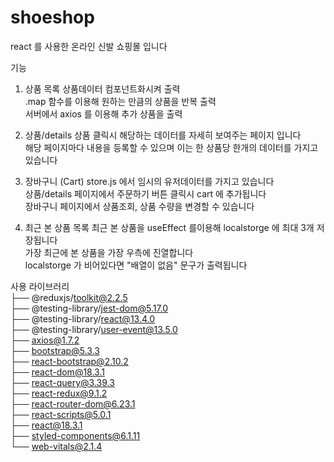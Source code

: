 # shoeshop
react 를 사용한 온라인 신발 쇼핑몰 입니다

기능 
1. 상품 목록
  상품데이터 컴포넌트화시켜 출력<br>
  .map 함수를 이용해 원하는 만큼의 상품을 반복 출력<br>
   서버에서 axios 를 이용해 추가 상품을 출력<br>
2. 상품/details
   상품 클릭시 해당하는 데이터를 자세히 보여주는 페이지 입니다<br>
   해당 페이지마다 내용을 등록할 수  있으며 이는 한 상품당 한개의 데이터를 가지고있습니다<br>
3. 장바구니 (Cart)
   store.js 에서 임시의 유저데이터를 가지고 있습니다 <br>
   상품/details 페이지에서 주문하기 버튼 클릭시 cart 에 추가됩니다<br>
   장바구니 페이지에서 상품조회, 상품 수량을 변경할 수 있습니다<br>
   
5. 최근 본 상품 목록
   최근 본 상품을 useEffect 를이용해 localstorge 에 최대 3개 저장됩니다<br>
   가장 최근에 본 상품을 가장 우측에 진열합니다<br>
   localstorge 가 비어있다면 "배열이 없음" 문구가 출력됩니다<br>
   
사용 라이브러리 <br>
├── @reduxjs/toolkit@2.2.5 <br>
├── @testing-library/jest-dom@5.17.0<br>
├── @testing-library/react@13.4.0<br>
├── @testing-library/user-event@13.5.0<br>
├── axios@1.7.2<br>
├── bootstrap@5.3.3<br>
├── react-bootstrap@2.10.2<br>
├── react-dom@18.3.1<br>
├── react-query@3.39.3<br>
├── react-redux@9.1.2<br>
├── react-router-dom@6.23.1<br>
├── react-scripts@5.0.1<br>
├── react@18.3.1<br>
├── styled-components@6.1.11<br>
└── web-vitals@2.1.4<br>
